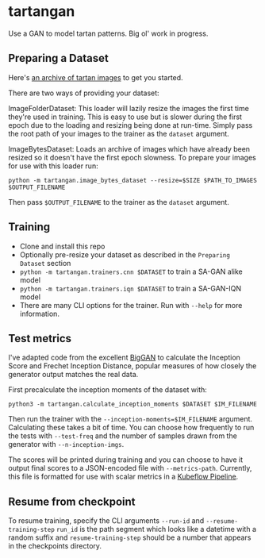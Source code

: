 tartangan
=========
Use a GAN to model tartan patterns. Big ol' work in progress.


Preparing a Dataset
-----------------
Here's [an archive of tartan images](https://github.com/awentzonline/tartangan/releases/download/0.0.0files/tartan_images.zip) to get you started.

There are two ways of providing your dataset:

ImageFolderDataset: This loader will lazily resize the images the first time
they're used in training. This is easy to use but is slower during the first
epoch due to the loading and resizing being done at run-time. Simply pass the
root path of your images to the trainer as the `dataset` argument.

ImageBytesDataset: Loads an archive of images which have already been resized
so it doesn't have the first epoch slowness. To prepare your images for use with
this loader run:

`python -m tartangan.image_bytes_dataset --resize=$SIZE $PATH_TO_IMAGES $OUTPUT_FILENAME`

Then pass `$OUTPUT_FILENAME` to the trainer as the `dataset` argument.

Training
--------
 * Clone and install this repo
 * Optionally pre-resize your dataset as described in the `Preparing Dataset` section
 * `python -m tartangan.trainers.cnn $DATASET` to train a SA-GAN alike model
 * `python -m tartangan.trainers.iqn $DATASET` to train a SA-GAN-IQN model
 * There are many CLI options for the trainer. Run with `--help` for more information.

Test metrics
------------
I've adapted code from the excellent [BigGAN](https://github.com/ajbrock/BigGAN-PyTorch) to calculate the Inception Score and Frechet Inception Distance, popular measures of how closely the generator output matches the real data.

First precalculate the inception moments of the dataset with:

`python3 -m tartangan.calculate_inception_moments $DATASET $IM_FILENAME`

Then run the trainer with the `--inception-moments=$IM_FILENAME` argument. Calculating these takes a bit of time. You can choose how frequently to run the tests with `--test-freq` and the number of samples drawn from the generator with `--n-inception-imgs`.

The scores will be printed during training and you can choose to have it output final scores to a JSON-encoded file with `--metrics-path`. Currently, this file is formatted for use with scalar metrics in a [Kubeflow Pipeline](https://www.kubeflow.org/docs/pipelines/overview/pipelines-overview/).

Resume from checkpoint
----------------------
To resume training, specify the CLI arguments `--run-id` and `--resume-training-step`
`run_id` is the path segment which looks like a datetime with a random suffix and
`resume-training-step` should be a number that appears in the checkpoints directory.
